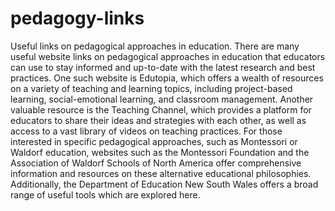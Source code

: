 # pedagogy-links
Useful links on pedagogical approaches in education.
There are many useful website links on pedagogical approaches in education that educators can use to stay informed and up-to-date with the latest research and best practices. One such website is Edutopia, which offers a wealth of resources on a variety of teaching and learning topics, including project-based learning, social-emotional learning, and classroom management. Another valuable resource is the Teaching Channel, which provides a platform for educators to share their ideas and strategies with each other, as well as access to a vast library of videos on teaching practices. For those interested in specific pedagogical approaches, such as Montessori or Waldorf education, websites such as the Montessori Foundation and the Association of Waldorf Schools of North America offer comprehensive information and resources on these alternative educational philosophies. Additionally, the Department of Education New South Wales offers a broad range of useful tools which are explored here.
